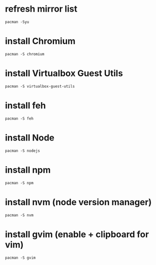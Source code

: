 # refresh mirror list
    pacman -Syu

# install Chromium
    pacman -S chromium

# install Virtualbox Guest Utils
    pacman -S virtualbox-guest-utils

# install feh
    pacman -S feh

# install Node
    pacman -S nodejs

# install npm
    pacman -S npm

# install nvm (node version manager)
    pacman -S nvm

# install gvim (enable + clipboard for vim)
    pacman -S gvim
